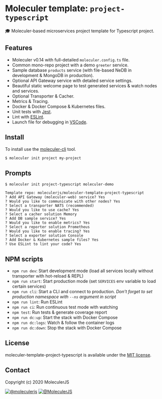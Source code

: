 # Moleculer template: `project-typescript`
:mortar_board: Moleculer-based microservices project template for Typescript project.

## Features
- Moleculer v0.14 with full-detailed `moleculer.config.ts` file.
- Common mono-repo project with a demo `greeter` service.
- Sample database `products` service (with file-based NeDB in development & MongoDB in production).
- Optional API Gateway service with detailed service settings.
- Beautiful static welcome page to test generated services & watch nodes and services.
- Optional Transporter & Cacher.
- Metrics & Tracing.
- Docker & Docker Compose & Kubernetes files.
- Unit tests with [Jest](http://facebook.github.io/jest/).
- Lint with [ESLint](http://eslint.org/).
- Launch file for debugging in [VSCode](https://code.visualstudio.com/).


## Install
To install use the [moleculer-cli](https://github.com/moleculerjs/moleculer-cli) tool.

```bash
$ moleculer init project my-project
```

## Prompts
```
$ moleculer init project-typescript moleculer-demo

Template repo: moleculerjs/moleculer-template-project-typescript
? Add API Gateway (moleculer-web) service? Yes
? Would you like to communicate with other nodes? Yes
? Select a transporter NATS (recommended)
? Would you like to use cache? Yes
? Select a cacher solution Memory
? Add DB sample service? Yes
? Would you like to enable metrics? Yes
? Select a reporter solution Prometheus
? Would you like to enable tracing? Yes
? Select a exporter solution Console
? Add Docker & Kubernetes sample files? Yes
? Use ESLint to lint your code? Yes
```

## NPM scripts
- `npm run dev`: Start development mode (load all services locally without transporter with hot-reload & REPL)
- `npm run start`: Start production mode (set `SERVICES` env variable to load certain services)
- `npm run cli`: Start a CLI and connect to production. _Don't forget to set production namespace with `--ns` argument in script_
- `npm run lint`: Run ESLint
- `npm run ci`: Run continuous test mode with watching
- `npm test`: Run tests & generate coverage report
- `npm run dc:up`: Start the stack with Docker Compose
- `npm run dc:logs`: Watch & follow the container logs
- `npm run dc:down`: Stop the stack with Docker Compose

## License
moleculer-template-project-typescript is available under the [MIT license](https://tldrlegal.com/license/mit-license).

## Contact
Copyright (c) 2020 MoleculerJS

[![@moleculerjs](https://img.shields.io/badge/github-moleculerjs-green.svg)](https://github.com/moleculerjs) [![@MoleculerJS](https://img.shields.io/badge/twitter-MoleculerJS-blue.svg)](https://twitter.com/MoleculerJS)
